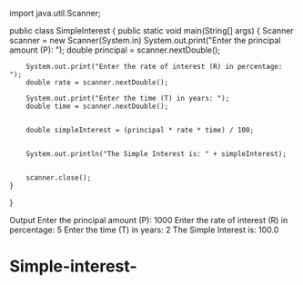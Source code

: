 import java.util.Scanner;

public class SimpleInterest {
    public static void main(String[] args) {
        Scanner scanner = new Scanner(System.in)
        System.out.print("Enter the principal amount (P): ");
        double principal = scanner.nextDouble();
        
        System.out.print("Enter the rate of interest (R) in percentage: ");
        double rate = scanner.nextDouble();
        
        System.out.print("Enter the time (T) in years: ");
        double time = scanner.nextDouble();
        
       
        double simpleInterest = (principal * rate * time) / 100;
        
        
        System.out.println("The Simple Interest is: " + simpleInterest);
        
        
        scanner.close();
    }
}

Output 
Enter the principal amount (P): 1000
Enter the rate of interest (R) in percentage: 5
Enter the time (T) in years: 2
The Simple Interest is: 100.0
# Simple-interest-
